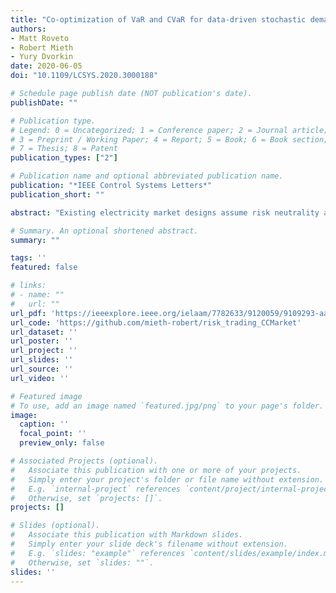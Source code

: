 ```yaml
---
title: "Co-optimization of VaR and CVaR for data-driven stochastic demand response auction"
authors:
- Matt Roveto
- Robert Mieth 
- Yury Dvorkin
date: 2020-06-05
doi: "10.1109/LCSYS.2020.3000188"

# Schedule page publish date (NOT publication's date).
publishDate: ""

# Publication type.
# Legend: 0 = Uncategorized; 1 = Conference paper; 2 = Journal article;
# 3 = Preprint / Working Paper; 4 = Report; 5 = Book; 6 = Book section;
# 7 = Thesis; 8 = Patent
publication_types: ["2"]

# Publication name and optional abbreviated publication name.
publication: "*IEEE Control Systems Letters*"
publication_short: ""

abstract: "Existing electricity market designs assume risk neutrality and lack risk-hedging instruments, which leads to suboptimal market outcomes and reduces the overall market efficiency. This letter enables risk-trading in the chance-constrained stochastic electricity market by introducing Arrow-Debreu Securities (ADS) and derives a risk-averse market-clearing model with risk trading. To enable risk trading, the probability space of underlying uncertainty is discretized in a finite number of outcomes, which makes it possible to design practical risk contracts and to produce energy, balancing reserve and risk prices. Notably, although risk contracts are discrete, the model preserves the continuity of chance constraints. The case study illustrates the usefulness of the proposed risk-averse chance-constrained electricity market with risk trading."

# Summary. An optional shortened abstract.
summary: ""

tags: ''
featured: false

# links:
# - name: ""
#   url: ""
url_pdf: 'https://ieeexplore.ieee.org/ielaam/7782633/9120059/9109293-aam.pdf'
url_code: 'https://github.com/mieth-robert/risk_trading_CCMarket' 
url_dataset: ''
url_poster: ''
url_project: ''
url_slides: ''
url_source: ''
url_video: ''

# Featured image
# To use, add an image named `featured.jpg/png` to your page's folder. 
image:
  caption: ''
  focal_point: ''
  preview_only: false

# Associated Projects (optional).
#   Associate this publication with one or more of your projects.
#   Simply enter your project's folder or file name without extension.
#   E.g. `internal-project` references `content/project/internal-project/index.md`.
#   Otherwise, set `projects: []`.
projects: []

# Slides (optional).
#   Associate this publication with Markdown slides.
#   Simply enter your slide deck's filename without extension.
#   E.g. `slides: "example"` references `content/slides/example/index.md`.
#   Otherwise, set `slides: ""`.
slides: ''
---
```

